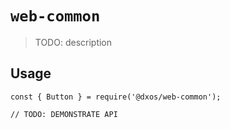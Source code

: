 # `web-common`

> TODO: description

## Usage

```
const { Button } = require('@dxos/web-common');

// TODO: DEMONSTRATE API
```
